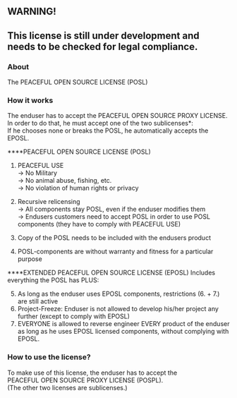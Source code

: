WARNING! 
--
This license is still under development and <br> 
needs to be checked for legal compliance.
-------------------------
### About
The PEACEFUL OPEN SOURCE LICENSE (POSL)

### How it works
The enduser has to accept the PEACEFUL OPEN SOURCE PROXY LICENSE.<br>
In order to do that, he must accept one of the two sublicenses*:<br>
If he chooses none or breaks the POSL, he automatically accepts the EPOSL.

****PEACEFUL OPEN SOURCE LICENSE (POSL)<br>
1. PEACEFUL USE<br>
 -> No Military<br>
 -> No animal abuse, fishing, etc.<br>
 -> No violation of human rights or privacy<br>

2. Recursive relicensing<br>
  -> All components stay POSL, even if the enduser modifies them<br>
  -> Endusers customers need to accept POSL in order to use POSL components (they have to comply with PEACEFUL USE)<br> 
3. Copy of the POSL needs to be included with the endusers product<br>
4. POSL-components are without warranty and fitness for a particular purpose<br>

****EXTENDED PEACEFUL OPEN SOURCE LICENSE (EPOSL)
Includes everything the POSL has PLUS:

5. As long as the enduser uses EPOSL components, restrictions (6. + 7.) are still active
6. Project-Freeze: Enduser is not allowed to develop his/her project any further (except to comply with EPOSL)
7. EVERYONE is allowed to reverse engineer EVERY product of the enduser as long as he uses EPOSL licensed components, without complying with EPOSL.


### How to use the license?
To make use of this license, the enduser has to accept the <br>
PEACEFUL OPEN SOURCE PROXY LICENSE (POSPL).<br>
(The other two licenses are sublicenses.)


